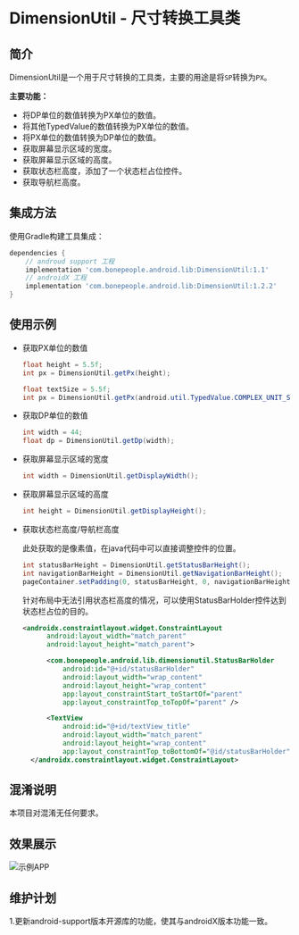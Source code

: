# DimensionUtil - 尺寸转换工具类

## 简介
DimensionUtil是一个用于尺寸转换的工具类，主要的用途是将`SP`转换为`PX`。

**主要功能：**
* 将DP单位的数值转换为PX单位的数值。
* 将其他TypedValue的数值转换为PX单位的数值。
* 将PX单位的数值转换为DP单位的数值。
* 获取屏幕显示区域的宽度。
* 获取屏幕显示区域的高度。
* 获取状态栏高度，添加了一个状态栏占位控件。
* 获取导航栏高度。

## 集成方法
使用Gradle构建工具集成：
```groovy
dependencies {
    // androud support 工程
    implementation 'com.bonepeople.android.lib:DimensionUtil:1.1'
    // androidX 工程
    implementation 'com.bonepeople.android.lib:DimensionUtil:1.2.2'
}
```

## 使用示例
* 获取PX单位的数值
  ```java
  float height = 5.5f;
  int px = DimensionUtil.getPx(height);
  ```
  ```java
  float textSize = 5.5f;
  int px = DimensionUtil.getPx(android.util.TypedValue.COMPLEX_UNIT_SP, textSize);
  ```
* 获取DP单位的数值
  ```java
  int width = 44;
  float dp = DimensionUtil.getDp(width);
  ```
* 获取屏幕显示区域的宽度
  ```java
  int width = DimensionUtil.getDisplayWidth();
  ```
* 获取屏幕显示区域的高度
  ```java
  int height = DimensionUtil.getDisplayHeight();
  ```
* 获取状态栏高度/导航栏高度
  
  此处获取的是像素值，在java代码中可以直接调整控件的位置。
  ```java
  int statusBarHeight = DimensionUtil.getStatusBarHeight();
  int navigationBarHeight = DimensionUtil.getNavigationBarHeight();
  pageContainer.setPadding(0, statusBarHeight, 0, navigationBarHeight);
  ```
  针对布局中无法引用状态栏高度的情况，可以使用StatusBarHolder控件达到状态栏占位的目的。
  ```xml
  <androidx.constraintlayout.widget.ConstraintLayout
        android:layout_width="match_parent"
        android:layout_height="match_parent">

        <com.bonepeople.android.lib.dimensionutil.StatusBarHolder
            android:id="@+id/statusBarHolder"
            android:layout_width="wrap_content"
            android:layout_height="wrap_content"
            app:layout_constraintStart_toStartOf="parent"
            app:layout_constraintTop_toTopOf="parent" />

        <TextView
            android:id="@+id/textView_title"
            android:layout_width="match_parent"
            android:layout_height="wrap_content"
            app:layout_constraintTop_toBottomOf="@id/statusBarHolder" />
    </androidx.constraintlayout.widget.ConstraintLayout>
  ```

## 混淆说明
  本项目对混淆无任何要求。

## 效果展示
![示例APP](https://resources.mydaydream.com/img/2020/06/09/6f7357ac-5527-463c-9ff6-6924c6989c73.jpg)

## 维护计划
  1.更新android-support版本开源库的功能，使其与androidX版本功能一致。
